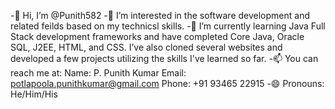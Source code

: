 -👋 Hi, I’m @Punith582
-👀 I’m interested in the software development and related feilds based on my technicsl skills.
-🌱 I’m currently learning Java Full Stack development frameworks and have completed Core Java, Oracle SQL, J2EE, HTML, and CSS. I’ve also cloned several websites and developed a few projects utilizing the skills I've learned so far.
-📫 You can reach me at:
Name: P. Punith Kumar
Email: potlapoola.punithkumar@gmail.com
Phone: +91 93465 22915
-😄 Pronouns: He/Him/His

<!---
Punith582/Punith582 is a ✨ special ✨ repository because its `README.md` (this file) appears on your GitHub profile.
You can click the Preview link to take a look at your changes.
--->
